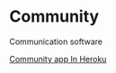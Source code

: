 # Community
Communication software

[Community app In Heroku](https://sheltered-oasis-48861.herokuapp.com)

